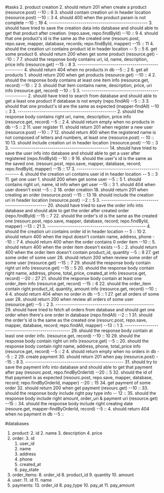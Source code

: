 #tasks
2. product creation
	2. should return 201 when create a product  (resource.post)  --10 :: 8
	3. should contain creation uri in header location (resource.post) --10 :: 3
	4. should 400 when the product param is not complete --10 :: 19
	4. --------------------------------------------------
	3. should have tried to save the creation data into database and should able to get that product after creation. (repo.save, repo.findById) --10 :: 9
	4. should that one product's id is the same as the created one (resourc.post, repo.save, mapper, database, records; repo.findById, mapper) --15 :: 11
	4. should the creation uri contains product id in header location -- 5 :: 5
6. get some product
	6. should return 200 when get some product (resource.get) --10 :: 7
	7. should the response body contains uri, id, name, description, price info (resource.get) --15 :: 8
	3. --------------------------------------------------
	4. should return 404 when no products in db --5 :: 2
6. get all products
	1. should return 200 when get products (resource.get) --10 :: 4
	2. should the response body contains at least  one item info (resource.get, record) --10 :: 2
	3. should that item contains name, description, price, uri info (resource.get, record) --10 :: 5
	3. --------------------------------------------------
	2. should have tried to search from database and should able to get a least one product if database is not empty (repo.findAll) --5 :: 3
	3. should that one product's id are the same as expected (mapper-findAll) --10 :: 3
	3. --------------------------------------------------
	2. should the response body contains right uri, name, description, price info (resource.get, record) --5 :: 2
	4. should return empty when no products in db --5 :: 2
11. user register
	11. should return 201 when register a new user (resource.post) --10 :: 7
	12. should return 400 when the registered name is not composed of letters and numbers, at least one (resource.post) -- 10 :: 10
	13. should include creation uri in header location (resource.post) --10 :: 3
	3. --------------------------------------------------
	14. should have tried to save the user info into database and should able to get a user after registered (repo.findById) --10 :: 9
	16. should the user's id is the same as the saved one. (resourc.post, repo.save, mapper, database, record; repo.findById, mapper) --15 :: 17
	3. -------------------------------------------------
	4. should the creation uri contains user id in header location -- 5 :: 3
11. get one user
    1. should 200 when get some user --5 :: 5
    1. should contains right uri, name, id info when get user --15 :: 3
    1. should 404 when user doesn't exist --5 :: 2
18. order creation
	18. should return 201 when creating an order (resource.post) --15 :: 13
	19. should include the creation uri in header location (resource.post) --2 :: 5
	3. --------------------------------------------------
	20. should have tried to save the order info into database and should able to get the order after created order (repo.findById) --15 :: 7
	22. should the order's id is the same as the created one (resourc.post, repo.save, mapper, database, record; repo.findById, mapper) --13 :: 21
	3. --------------------------------------------------
	4. should the creation uri contains order id in header location -- 5 :: 10
	2. should return 400 when the input doesn't contain name, address, phone --10 :: 7
	4. should return 400 when the order contains 0 order item --10 ::
	5. should return 400 when the order item doesn't exists --5 ::
	2. should return 400 when the order item doesn't contain product\_id, quantity --5 :: 8
27. get some order of some user
	28. should return 200 when review some order of some user (resource.get) --15 :: 7
	29. should the response body contain right uri info (resource.get) --15 :: 5
 	20. should the response body contain right name, address, phone, total\_price, created\_at info (resource.get, record) --20 :: 27
 	21. should the response body contain at least one order_item info (resource.get, record) --15 :: 6
 	22. should the order\_item contain right product_id, quantity, amount info (resource.get, record) --10 :: 4
	4. should return 404 when no order in db --5 :: 1
27. get all orders of some user
	28. should return 200 when review all orders of some user (resource.get) --5 :: 2
	3. --------------------------------------------------
	29. should have tried to fetch all orders from database and should get one order when there's one order in database (repo.findAll) --2 :: 1
	31. should the order's id is the same as the created one (resourc.post, repo.save, mapper, database, record; repo.findAll, mapper) --13 :: 1
	3. --------------------------------------------------
	29. should the response body contain at least one order info. (resource.get, record)  --10 :: 10
    29. should the response body contain right uri info (resource.get) --5 ::
    20. should the response body contain right name, address, phone, total\_price info (resource.get, record) --5 :: 2
	4. should return empty when no orders in db --5 :: 2
29. create payment
	30. should return 201 when pay (resource.post) --15 :: 8
	3. --------------------------------------------------
	31. should try to save the payment info into database and should able to get that payment after pay (resourc.post, repo.findByOrderId) --20 :: 5
	32. should the id of that payment is as expected (resourc.post, repo.save, mapper, database, record; repo.findByOrderId, mapper) --20 :: 15
34. get payment of some order
	32. should return 200 when get payment (resourc.get) --10 ::
	33. should the response body include right pay type info -- 12 ::
	35. should the response body include right amount, order_uri & payment uri (resource.get) --15 ::
	34. should the response body include right creating date (resoure.get, mapper-findByOrderId, record) --5 ::
	4. should return 404 when no payment in db --5 ::

#databases
1. product: 
	2. id
	2. name
	3. description
	4. price
2. order:
	3. 	id
	1. user_id
	3. name
	4. address
	5. phone
	7. created_at
	9. pay_state
7. order_items:
	8. order_id
	8. product_id
	9. quantity
	10. amount
10. user:
	11. id
	11. name
12. payments:
	13. order_id
	8. pay_type
	10. pay_at
	11. pay_amount


	




